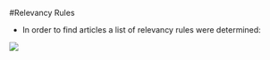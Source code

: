 #Relevancy Rules 

- In order to find articles a list of relevancy rules were determined:

<img align=center src="../img/theprocess.png">

